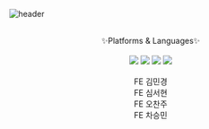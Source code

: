 ![header](https://capsule-render.vercel.app/api?type=shark&color=auto&height=250&section=header&text=🪷FE%20IRUMI🪷&fontSize=70&animation=scaleIn)



<br>
<div align="center">✨Platforms & Languages✨
	<br>
	<br>
	<img src="https://img.shields.io/badge/html5-E34F26?style=flat&logo=html5&logoColor=white" />
	<img src="https://img.shields.io/badge/React-61DAFB?style=flat&logo=React&logoColor=white" />
	<img src="https://img.shields.io/badge/javascript-F7DF1E?style=flat&logo=javascript&logoColor=white" />
	<img src="https://img.shields.io/badge/amazonaws-232F3E?style=flat&logo=AWS&logoColor=white" />
</div>
<br>

<div align="center">
  FE 김민경 <br>
  FE 심서현 <br>
  FE 오찬주 <br>
  FE 차승민 <br>
</div>
